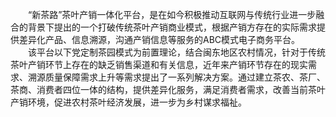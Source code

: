 &emsp;&emsp;“新茶路”茶叶产销一体化平台，是在如今积极推动互联网与传统行业进一步融合的背景下提出的一个打破传统茶叶产销商业模式，根据产销方存在的实际需求提供差异化产品、信息溯源，沟通产销信息等服务的ABC模式电子商务平台。  
&emsp;&emsp;该平台以下党定制茶园模式为前置理论，结合闽东地区农村情况，针对于传统茶叶产销环节上存在的缺乏销售渠道和有关信息，近年来产销环节存在的现实需求、溯源质量保障需求上升等需求提出了一系列解决方案。通过建立茶农、茶厂、茶商、消费者四位一体的结构，提供差异化服务，满足消费者需求，改善当前茶叶产销环境，促进农村茶叶经济发展，进一步为乡村谋求福祉。